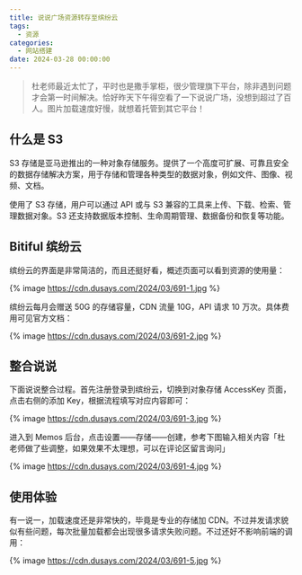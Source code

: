 ```yaml
---
title: 说说广场资源转存至缤纷云
tags:
  - 资源
categories:
  - 网站搭建
date: 2024-03-28 00:00:00
---
```


> 杜老师最近太忙了，平时也是撒手掌柜，很少管理旗下平台，除非遇到问题才会第一时间解决。恰好昨天下午得空看了一下说说广场，没想到超过了百人。图片加载速度好慢，就想着托管到其它平台！

<!-- more -->

## 什么是 S3

S3 存储是亚马逊推出的一种对象存储服务。提供了一个高度可扩展、可靠且安全的数据存储解决方案，用于存储和管理各种类型的数据对象，例如文件、图像、视频、文档。

使用了 S3 存储，用户可以通过 API 或与 S3 兼容的工具来上传、下载、检索、管理数据对象。S3 还支持数据版本控制、生命周期管理、数据备份和恢复等功能。

## Bitiful 缤纷云

缤纷云的界面是非常简洁的，而且还挺好看，概述页面可以看到资源的使用量：

{% image https://cdn.dusays.com/2024/03/691-1.jpg %}

缤纷云每月会赠送 50G 的存储容量，CDN 流量 10G，API 请求 10 万次。具体费用可见官方文档：

{% image https://cdn.dusays.com/2024/03/691-2.jpg %}

## 整合说说

下面说说整合过程。首先注册登录到缤纷云，切换到对象存储 AccessKey 页面，点击右侧的添加 Key，根据流程填写对应内容即可：

{% image https://cdn.dusays.com/2024/03/691-3.jpg %}

进入到 Memos 后台，点击设置——存储——创建，参考下图输入相关内容「杜老师做了些调整，如果效果不太理想，可以在评论区留言询问」

{% image https://cdn.dusays.com/2024/03/691-4.jpg %}

## 使用体验

有一说一，加载速度还是非常快的，毕竟是专业的存储加 CDN。不过并发请求貌似有些问题，每次批量加载都会出现很多请求失败问题。不过还好不影响前端的调用：

{% image https://cdn.dusays.com/2024/03/691-5.jpg %}